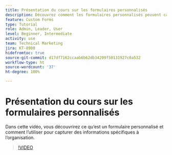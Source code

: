 ```yaml
---
title: Présentation du cours sur les formulaires personnalisés
description: Découvrez comment les formulaires personnalisés peuvent capturer des informations spécifiques à l’organisation.
feature: Custom Forms
type: Tutorial
role: Admin, Leader, User
level: Beginner, Intermediate
activity: use
team: Technical Marketing
jira: KT-8908
hidefromtoc: true
source-git-commit: d17df7162ccaab6b62db34209f50131927c0a532
workflow-type: ht
source-wordcount: '37'
ht-degree: 100%

---
```


# Présentation du cours sur les formulaires personnalisés

Dans cette vidéo, vous découvrirez ce qu’est un formulaire personnalisé et comment l’utiliser pour capturer des informations spécifiques à l’organisation.

>[!VIDEO](https://video.tv.adobe.com/v/335171/?quality=12&learn=on&enablevpops)
